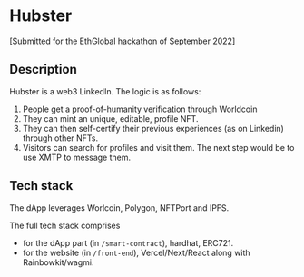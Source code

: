# Hubster

[Submitted for the EthGlobal hackathon of September 2022]

## Description

Hubster is a web3 LinkedIn. The logic is as follows:

1. People get a proof-of-humanity verification through Worldcoin
1. They can mint an unique, editable, profile NFT.
1. They can then self-certify their previous experiences (as on Linkedin) through other NFTs.
1. Visitors can search for profiles and visit them.
   The next step would be to use XMTP to message them.

## Tech stack

The dApp leverages Worlcoin, Polygon, NFTPort and IPFS.

The full tech stack comprises

- for the dApp part (in `/smart-contract`), hardhat, ERC721.
- for the website (in `/front-end`), Vercel/Next/React along with Rainbowkit/wagmi.
